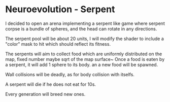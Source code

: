 # Neuroevolution - Serpent

I decided to open an arena implementing a serpent like game where serpent corpse is a bundle of spheres, and the head can rotate in any directions.

The serpent pool will be about 20 units, I will modify the shader to include a "color" mask to hit which should reflect its fitness.

The serpents will aim to collect food which are uniformly distributed on the map, fixed number maybe sqrt of the map surface~ 
Once a food is eaten by a serpent, it will add 1 sphere to its body. an a new food will be spawned.

Wall collisions will be deadly, as for body collision with itselfs.

A serpent will die if he does not eat for 10s.

Every generation will breed new ones.
